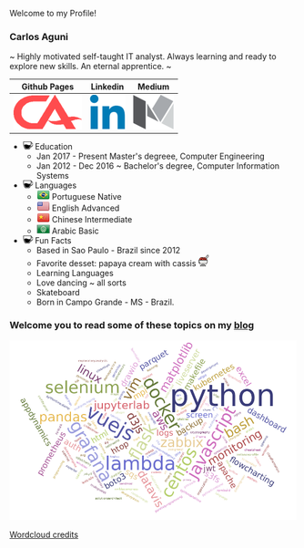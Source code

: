 Welcome to my Profile!

### Carlos Aguni
~ Highly motivated self-taught IT analyst. Always learning and ready to explore new skills. An eternal apprentice. ~

| Github Pages | Linkedin | Medium |
| :----------: | :------: | :----: |
| [![](https://github.com/CrashLaker/CrashLaker/blob/master/ca-logo.png?raw=true)](https://crashlaker.github.io) | [![](https://github.com/CrashLaker/CrashLaker/blob/master/linkedin-logo.png?raw=true)](https://www.linkedin.com/in/carlos-aguni/) | [![](https://github.com/CrashLaker/CrashLaker/blob/master/medium-logo.png?raw=true)](https://medium.com/@crashlaker) |



* ![](https://github.com/CrashLaker/CrashLaker/blob/master/coffee2.png?raw=true) Education
    * Jan 2017 - Present Master's degreee, Computer Engineering
    * Jan 2012 - Dec 2016 ~ Bachelor's degree, Computer Information Systems
* ![](https://github.com/CrashLaker/CrashLaker/blob/master/coffee2.png?raw=true) Languages
    * ![](https://github.com/CrashLaker/CrashLaker/blob/master/br-flag.png?raw=true) Portuguese Native
    * ![](https://github.com/CrashLaker/CrashLaker/blob/master/us-flag.png?raw=true) English Advanced
    * ![](https://github.com/CrashLaker/CrashLaker/blob/master/cn-flag.png?raw=true) Chinese Intermediate
    * ![](https://github.com/CrashLaker/CrashLaker/blob/master/arab-league6.png?raw=true) Arabic Basic 
* ![](https://github.com/CrashLaker/CrashLaker/blob/master/coffee2.png?raw=true) Fun Facts
    * Based in Sao Paulo - Brazil since 2012
    * Favorite desset: papaya cream with cassis ![](https://github.com/CrashLaker/CrashLaker/blob/master/papaya.png?raw=true)
    * Learning Languages
    * Love dancing ~ all sorts
    * Skateboard
    * Born in Campo Grande - MS - Brazil.

### Welcome you to read some of these topics on my [blog](https://crashlaker.github.io)
[![](https://github.com/CrashLaker/CrashLaker/blob/master/wordcloud.png?raw=true)](https://crashlaker.github.io)







[Wordcloud credits](https://www.jasondavies.com/wordcloud/)

[ca-logo]: ca-logo.png
